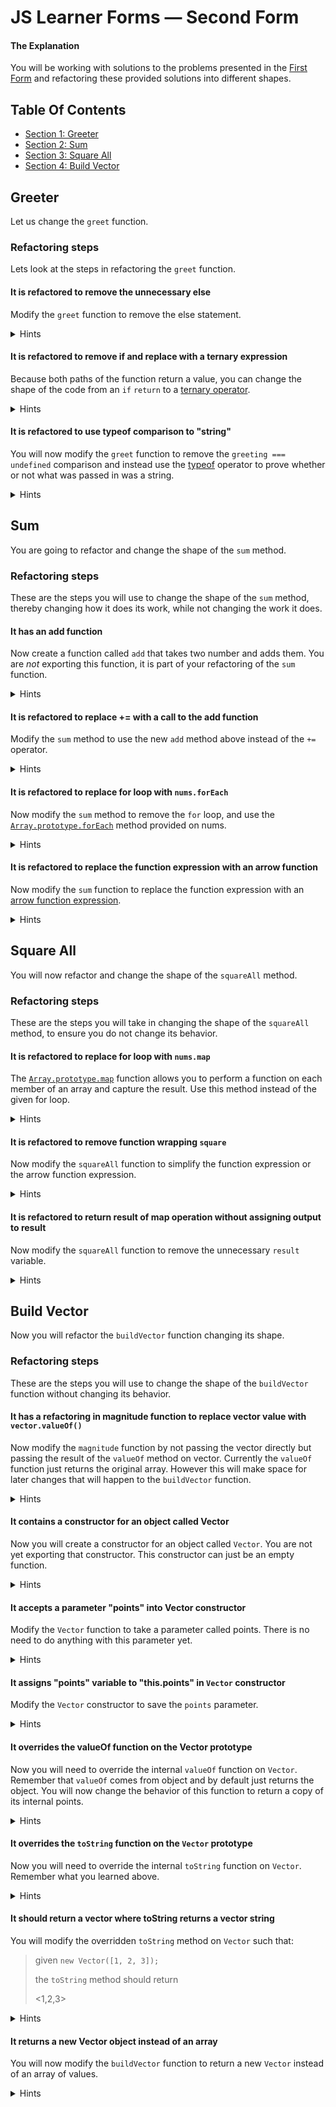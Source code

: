 
<!-- GENERATED DOCUMENT! DO NOT EDIT! -->
# JS Learner Forms &mdash; Second Form #
#### The Explanation ####
You will be working with solutions to the problems presented in the [First Form](./FIRST-FORM.md) and refactoring these provided solutions into different shapes.


## Table Of Contents ##

- [Section 1: Greeter](#user-content-greeter)
- [Section 2: Sum](#user-content-sum)
- [Section 3: Square All](#user-content-square-all)
- [Section 4: Build Vector](#user-content-build-vector)

## Greeter ##
Let us change the `greet` function.

### Refactoring steps

Lets look at the steps in refactoring the `greet` function.

#### It is refactored to remove the unnecessary else

Modify the `greet` function to remove the else statement.

<details><summary>Hints</summary>

Because of the `return greeting + '!';` in the first part of the `if` statement you can safely delete `else` statement and the curly brackets (`{`, `}`).

<details><summary>Code</summary>

**Example**

```javascript
    function greet(greeting) {
        if (greeting === undefined) {
            return ?;
        }

        return greeting + '!';
    }
```

</details>

</details>

#### It is refactored to remove if and replace with a ternary expression

Because both paths of the function return a value, you can change the shape of the code from an `if` `return` to a [ternary operator](https://developer.mozilla.org/en-US/docs/Web/JavaScript/Reference/Operators/Conditional_Operator).

<details><summary>Hints</summary>

A ternary operator has the following form

```javascript
(conditional_expression) ? (truthy_result) : (falsy_result) // parenthesis are optional
```

<details><summary>Code</summary>

**Example**

```javascript
    function greet(greeting) {
        return greeting === undefined ? _something_ : _other_thing_;
    }
```

</details>

</details>

#### It is refactored to use typeof comparison to "string"

You will now modify the `greet` function to remove the `greeting === undefined` comparison and instead use the [typeof](https://developer.mozilla.org/en-US/docs/Web/JavaScript/Reference/Operators/typeof) operator to prove whether or not what was passed in was a string.

<details><summary>Hints</summary>

The `typeof` operator returns a string with the name of the type. Maybe you can use it in the conditional part of the ternary operator.

<details><summary>Code</summary>

**Example**

```javascript
    function greet(greeting) {
        return typeof(_what_) === 'string' ? _something_ : _other_thing_;
    }
```

</details>

</details>

    

## Sum ##
You are going to refactor and change the shape of the `sum` method.

### Refactoring steps

These are the steps you will use to change the shape of the `sum` method, thereby changing how it does its work, while not changing the work it does.

#### It has an add function

Now create a function called `add` that takes two number and adds them. You are _not_ exporting this function, it is part of your refactoring of the `sum` function.

<details><summary>Hints</summary>

Return the values after using the `+` operator.

<details><summary>Code</summary>

```javascript
    function add(?, ?) {
        return ? + ?;
    }
```

</details>

</details>

#### It is refactored to replace += with a call to the add function

Modify the `sum` method to use the new `add` method above instead of the `+=` operator.

<details><summary>Hints</summary>

The `+=` operator is equivalent to setting a value to itself plus the other value.

`a += b` <==> `a = a + b`

<details><summary>Code</summary>

```javascript
    function sum(nums) {
        let result = 0;

        for (let index = 0; index < nums.length; index += 1) {
            result = add(?, ?);
        }

        return result;
    }
```

</details>

</details>

#### It is refactored to replace for loop with `nums.forEach`

Now modify the `sum` method to remove the `for` loop, and use the [`Array.prototype.forEach`](https://developer.mozilla.org/en-US/docs/Web/JavaScript/Reference/Global_Objects/Array/forEach) method provided on nums.

<details><summary>Hints</summary>

`values.forEach(fn)` will call the `fn` function on each item in the collection `values`. You can use an anonymous function in place of `fn` as well as a named function. The way the call would look if you used an anonymous function to log each value would be `values.forEach(function(value){ console.log(value); })`.

<details><summary>Code</summary>

```javascript
    function sum(nums) {
        let result = 0;

        ?.forEach(function(?) {
            result = add(result, ?);
        });

        return result;
    }
```

</details>

</details>

#### It is refactored to replace the function expression with an arrow function

Now modify the `sum` function to replace the function expression with an [arrow function expression](https://developer.mozilla.org/en-US/docs/Web/JavaScript/Reference/Functions/Arrow_functions).

<details><summary>Hints</summary>

An arrow function expression to log a value to the console looks like `value => console.log(value)`.

<details><summary>Code</summary>

```javascript
    function sum(nums) {
        let result = 0;

        ?.forEach(? => result = add(result, ?));

        return result;
    }
```

</details>

</details>
    

## Square All ##
You will now refactor and change the shape of the `squareAll` method.

### Refactoring steps

These are the steps you will take in changing the shape of the `squareAll` method, to ensure you do not change its behavior.

#### It is refactored to replace for loop with `nums.map`

The [`Array.prototype.map`](https://developer.mozilla.org/en-US/docs/Web/JavaScript/Reference/Global_Objects/Array/map) function allows you to perform a function on each member of an array and capture the result. Use this method instead of the given for loop.

<details><summary>Hints</summary>

The `Array.prototype.map` allows you to transform all values in an array such that if you wanted to get the square root of all values in an array it would look like `values.map(value => Math.sqrt(value))`. Both of these return a new array where each value in the array is a square root of a value in the original.

<details><summary>Code</summary>

**Example 1**

```javascript
    function squareAll(nums) {
        let result = ?.map(? => square(?));
        return result;
    }
```

**Example 2**

```javascript
    function squareAll(nums) {
        var result = ?.map(function (?) { return square(?); });
        return result;
    }
```

</details>

</details>

#### It is refactored to remove function wrapping `square`

Now modify the `squareAll` function to simplify the function expression or the arrow function expression.

<details><summary>Hints</summary>

If you were to log all items in an array to the console, you don't need a function expression. Instead you could just pass the log method like so `values.forEach(console.log)`.

<details><summary>Code</summary>

**Example**

```javascript
    function squareAll(nums) {
        let result = ?.map(square);
        return result;
    }
```

</details>

</details>

#### It is refactored to return result of map operation without assigning output to result

Now modify the `squareAll` function to remove the unnecessary `result` variable.

<details><summary>Hints</summary>

Instead of an assignment, maybe just return the result of map.

<details><summary>Code</summary>

```javascript
    function squareAll(nums) {
        return ?.map(square);
    }
```

</details>

</details>
    

## Build Vector ##
Now you will refactor the `buildVector` function changing its shape.

### Refactoring steps

These are the steps you will use to change the shape of the `buildVector` function without changing its behavior.

#### It has a refactoring in magnitude function to replace vector value with `vector.valueOf()`

Now modify the `magnitude` function by not passing the vector directly but passing the result of the `valueOf` method on vector. Currently the `valueOf` function just returns the original array. However this will make space for later changes that will happen to the `buildVector` function.

<details><summary>Hints</summary>

Just add a `.valueOf()` call after the vector in the call to `sumOfSquares`.

<details><summary>Code</summary>

**Example**

```javascript
    function magnitude(vector) {
        let squaredMagnitude = sumOfSquares(?.valueOf());
        return squareRoot(squaredMagnitude);
    }
```

</details>

</details>

#### It contains a constructor for an object called Vector

Now you will create a constructor for an object called `Vector`. You are not yet exporting that constructor. This constructor can just be an empty function.

<details><summary>Hints</summary>

You will not be using JavaScripts class objects. Instead work from the original way to build a constructor as a specially named function.

<details><summary>Code</summary>

**Example**

```javascript
    Function Vector() {
    }
```

</details>

</details>

#### It accepts a parameter "points" into Vector constructor

Modify the `Vector` function to take a parameter called points. There is no need to do anything with this parameter yet.

<details><summary>Hints</summary>

The `Vector` constructor is just a function. All functions can have a name representing a parameter between the parenthesis.

<details><summary>Code</summary>

**Example**

```javascript
    Function Vector(?) {
    }
```

</details>

</details>

#### It assigns "points" variable to "this.points" in `Vector` constructor

Modify the `Vector` constructor to save the `points` parameter.

<details><summary>Hints</summary>

Remember in JavaScript, you do not have to predefine member variables before you set them.

<details><summary>Code</summary>

**Example**

```javascript
    Function Vector(?) {
        this.? = ?;
    }
```

</details>

</details>

#### It overrides the valueOf function on the Vector prototype

Now you will need to override the internal `valueOf` function on `Vector`. Remember that `valueOf` comes from object and by default just returns the object. You will now change the behavior of this function to return a copy of its internal points.

<details><summary>Hints</summary>

The way to override an internal function in JavaScript without the use of the `class` keyword is to change its prototype. So if you had an `Animal` object prototype for a `Human` constructor you could override the `say` method on `Human` like so: `Human.prototype.say = function () {}`.

<details><summary>Code</summary>

**Example**

```javascript
    Vector.prototype.? = function () {
        return this.points.slice();
    };
```

</details>

</details>

#### It overrides the `toString` function on the `Vector` prototype

Now you will need to override the internal `toString` function on `Vector`. Remember what you learned above.

<details><summary>Hints</summary>

The way to override an internal function in JavaScript without the use of the `class` keyword is to change its prototype. So if you had an `Animal` object prototype for a `Human` constructor you could override the `say` method on `Human` like so: `Human.prototype.say = function () {}`.

<details><summary>Code</summary>

**Example**

```javascript
    Vector.prototype.? = function () {
    };
```

</details>

</details>

#### It should return a vector where toString returns a vector string

You will modify the overridden `toString` method on `Vector` such that:

> given `new Vector([1, 2, 3]);`
>
> the `toString` method should return
>
> \<1,2,3\>

<details><summary>Hints</summary>

You will need to use the internal `points` value.

You can use the `forEach` method on array to do this but the `reduce` method will be easier.

<details><summary>Code</summary>

**Example 1 (`forEach`)**

```javascript
    Vector.prototype.toString = function () {
        let result = "";

        this.?.forEach(point => {
            if (0 < result.length) {
                result += ',';
            }

            result += point;
        });

        return result;
    };
```

**Example 2 (`reduce`)**

```javascript
    Vector.prototype.toString = function() {
        return this.?.reduce((previous, current) => previous + ',' + current);
    }
```

</details>

</details>

#### It returns a new Vector object instead of an array

You will now modify the `buildVector` function to return a new `Vector` instead of an array of values.

<details><summary>Hints</summary>

Remember to use the `new` keyword in your return value.

<details><summary>Code</summary>

**Example**

```javascript
    function buildVector(points) {
        return new ?(points);
    }
```

</details>

</details>
    

<!-- GENERATED DOCUMENT! DO NOT EDIT! -->
    
